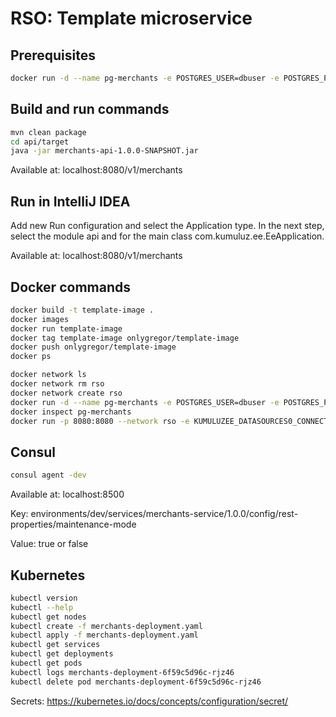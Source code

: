 # RSO: Template microservice

## Prerequisites

```bash
docker run -d --name pg-merchants -e POSTGRES_USER=dbuser -e POSTGRES_PASSWORD=postgres -e POSTGRES_DB=merchants -p 5433:5432 postgres:13
```

## Build and run commands
```bash
mvn clean package
cd api/target
java -jar merchants-api-1.0.0-SNAPSHOT.jar
```
Available at: localhost:8080/v1/merchants

## Run in IntelliJ IDEA
Add new Run configuration and select the Application type. In the next step, select the module api and for the main class com.kumuluz.ee.EeApplication.

Available at: localhost:8080/v1/merchants

## Docker commands
```bash
docker build -t template-image .   
docker images
docker run template-image    
docker tag template-image onlygregor/template-image   
docker push onlygregor/template-image
docker ps
```

```bash
docker network ls  
docker network rm rso
docker network create rso
docker run -d --name pg-merchants -e POSTGRES_USER=dbuser -e POSTGRES_PASSWORD=postgres -e POSTGRES_DB=merchants -p 5432:5432 --network rso postgres:13
docker inspect pg-merchants
docker run -p 8080:8080 --network rso -e KUMULUZEE_DATASOURCES0_CONNECTIONURL=jdbc:postgresql://pg-merchants:5432/merchants onlygregor/template-image:2022-11-14-12-45-13
```

## Consul
```bash
consul agent -dev
```
Available at: localhost:8500

Key: environments/dev/services/merchants-service/1.0.0/config/rest-properties/maintenance-mode

Value: true or false

## Kubernetes
```bash
kubectl version
kubectl --help
kubectl get nodes
kubectl create -f merchants-deployment.yaml 
kubectl apply -f merchants-deployment.yaml 
kubectl get services 
kubectl get deployments
kubectl get pods
kubectl logs merchants-deployment-6f59c5d96c-rjz46
kubectl delete pod merchants-deployment-6f59c5d96c-rjz46
```
Secrets: https://kubernetes.io/docs/concepts/configuration/secret/

